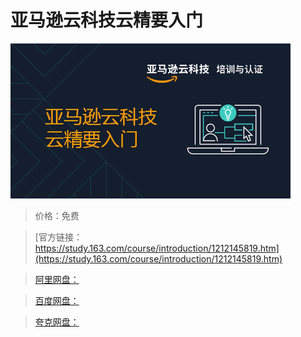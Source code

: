 # 亚马逊云科技云精要入门

![img](../../../assets/study163/free/f90a5f79c56b4d3782922263687b44da.png)

> 价格：免费

> [官方链接：https://study.163.com/course/introduction/1212145819.htm](https://study.163.com/course/introduction/1212145819.htm)

> [阿里网盘：]()

> [百度网盘：]()

> [夸克网盘：]()
